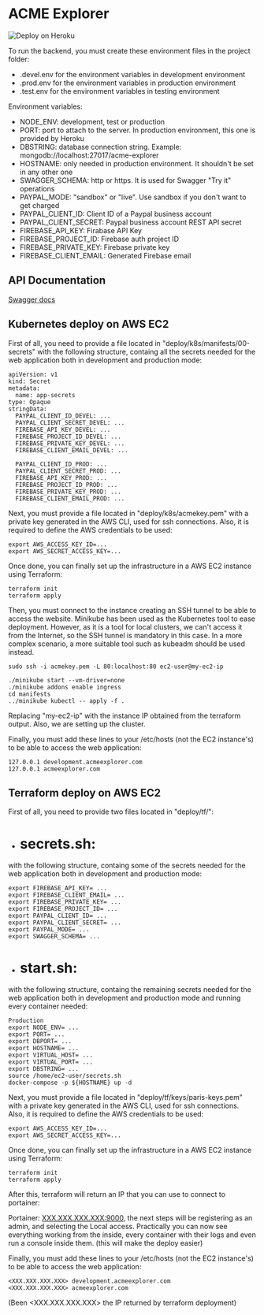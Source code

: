 # ACME Explorer

![Deploy on Heroku](https://github.com/amg98/ACME/workflows/Deploy%20on%20Heroku/badge.svg)

To run the backend, you must create these environment files in the project folder:
- .devel.env for the environment variables in development environment
- .prod.env for the environment variables in production environment
- .test.env for the environment variables in testing environment

Environment variables:
- NODE_ENV: development, test or production
- PORT: port to attach to the server. In production environment, this one is provided by Heroku
- DBSTRING: database connection string. Example: mongodb://localhost:27017/acme-explorer
- HOSTNAME: only needed in production environment. It shouldn't be set in any other one
- SWAGGER_SCHEMA: http or https. It is used for Swagger "Try it" operations
- PAYPAL_MODE: "sandbox" or "live". Use sandbox if you don't want to get charged
- PAYPAL_CLIENT_ID: Client ID of a Paypal business account
- PAYPAL_CLIENT_SECRET: Paypal business account REST API secret
- FIREBASE_API_KEY: Firabase API Key
- FIREBASE_PROJECT_ID: Firebase auth project ID
- FIREBASE_PRIVATE_KEY: Firebase private key
- FIREBASE_CLIENT_EMAIL: Generated Firebase email

## API Documentation
[Swagger docs](https://acmeexplorer.herokuapp.com/api-docs)



## Kubernetes deploy on AWS EC2
First of all, you need to provide a file located in "deploy/k8s/manifests/00-secrets" with the following structure, containg all the secrets needed for the web application both in development and production mode:

```{yml}
apiVersion: v1
kind: Secret
metadata:
  name: app-secrets
type: Opaque
stringData:
  PAYPAL_CLIENT_ID_DEVEL: ...
  PAYPAL_CLIENT_SECRET_DEVEL: ...
  FIREBASE_API_KEY_DEVEL: ...
  FIREBASE_PROJECT_ID_DEVEL: ...
  FIREBASE_PRIVATE_KEY_DEVEL: ...
  FIREBASE_CLIENT_EMAIL_DEVEL: ...
  
  PAYPAL_CLIENT_ID_PROD: ...
  PAYPAL_CLIENT_SECRET_PROD: ...
  FIREBASE_API_KEY_PROD: ...
  FIREBASE_PROJECT_ID_PROD: ...
  FIREBASE_PRIVATE_KEY_PROD: ...
  FIREBASE_CLIENT_EMAIL_PROD: ...
```

Next, you must provide a file located in "deploy/k8s/acmekey.pem" with a private key generated in the AWS CLI, used for ssh connections. Also, it is required to define the AWS credentials to be used:

```{sh}
export AWS_ACCESS_KEY_ID=...
export AWS_SECRET_ACCESS_KEY=...
```

Once done, you can finally set up the infrastructure in a AWS EC2 instance using Terraform:

```{sh}
terraform init
terraform apply
```

Then, you must connect to the instance creating an SSH tunnel to be able to access the website. Minikube has been
used as the Kubernetes tool to ease deployment. However, as it is a tool for local clusters, we can't access it from
the Internet, so the SSH tunnel is mandatory in this case. In a more complex scenario, a more suitable tool such as
kubeadm should be used instead.

```
sudo ssh -i acmekey.pem -L 80:localhost:80 ec2-user@my-ec2-ip

./minikube start --vm-driver=none
./minikube addons enable ingress
cd manifests
../minikube kubectl -- apply -f .
```

Replacing "my-ec2-ip" with the instance IP obtained from the terraform output. Also, we are setting up the cluster.

Finally, you must add these lines to your /etc/hosts (not the EC2 instance's) to be able to access the web application:

```
127.0.0.1 development.acmeexplorer.com
127.0.0.1 acmeexplorer.com
```

## Terraform deploy on AWS EC2
First of all, you need to provide two files located in "deploy/tf/":

- # secrets.sh:  
with the following structure, containg some of the secrets needed for the web application both in development and production mode:

```{yml}
export FIREBASE_API_KEY= ...
export FIREBASE_CLIENT_EMAIL= ...
export FIREBASE_PRIVATE_KEY= ...
export FIREBASE_PROJECT_ID= ...
export PAYPAL_CLIENT_ID= ...
export PAYPAL_CLIENT_SECRET= ...
export PAYPAL_MODE= ...
export SWAGGER_SCHEMA= ...
```

- # start.sh:
with the following structure, containg the remaining secrets needed for the web application both in development and production mode and running every container needed:

```{yml}
Production
export NODE_ENV= ...
export PORT= ...
export DBPORT= ...
export HOSTNAME= ...
export VIRTUAL_HOST= ...
export VIRTUAL_PORT= ...
export DBSTRING= ...
source /home/ec2-user/secrets.sh
docker-compose -p ${HOSTNAME} up -d
```

Next, you must provide a file located in "deploy/tf/keys/paris-keys.pem" with a private key generated in the AWS CLI, used for ssh connections. Also, it is required to define the AWS credentials to be used:

```{sh}
export AWS_ACCESS_KEY_ID=...
export AWS_SECRET_ACCESS_KEY=...
```

Once done, you can finally set up the infrastructure in a AWS EC2 instance using Terraform:

```{sh}
terraform init
terraform apply
```

After this, terraform will return an IP that you can use to connect to portainer:

Portainer: <XXX.XXX.XXX.XXX:9000>, the next steps will be registering as an admin, and selecting the Local access.
Practically you can now see everything working from the inside, every container with their logs and even run a console inside them. (this will make the deploy easier)


Finally, you must add these lines to your /etc/hosts (not the EC2 instance's) to be able to access the web application:

```
<XXX.XXX.XXX.XXX> development.acmeexplorer.com
<XXX.XXX.XXX.XXX> acmeexplorer.com
```

(Been <XXX.XXX.XXX.XXX> the IP returned by terraform deployment)